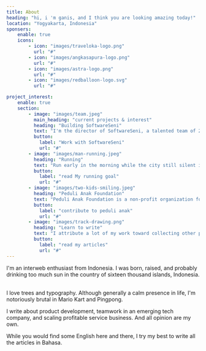 ```yaml
---
title: About
heading: "hi, i 'm ganis, and I think you are looking amazing today!"
location: "Yogyakarta, Indonesia"
sponsers:
    enable: true
    icons:
        - icon: "images/traveloka-logo.png"
          url: "#"
        - icon: "images/angkasapura-logo.png"
          url: "#"
        - icon: "images/astra-logo.png"
          url: "#"
        - icon: "images/redballoon-logo.svg"
          url: "#"

project_interest:
    enable: true
    section:
        - image: "images/team.jpeg"
          main_heading: "current projects & interest"
          heading: "Building SoftwareSeni"
          text: "I'm the director of SoftwareSeni, a talented team of 200+, worked on 1300+ projects with 100+ clients globally. <br><br> We started the company 8 years ago on a small colonial house at Jl Pakuningratan no.15. From its 20 people beginning in 2013, the business grew exponentially over the years, open up a lot of opportunity window for our clients and our employees."
          button: 
            label: "Work with SoftwareSeni"
            url: "#"
        - image: "images/man-running.jpeg"
          heading: "Running"
          text: "Run early in the morning while the city still silent is incredibly soothing experience. So I trade my computer for my shoes whenever I can! <br><br> Run is one of those thing that I always looking forward when I close my eyes at night."
          button: 
            label: "read My running goal"
            url: "#"
        - image: "images/two-kids-smiling.jpeg"
          heading: "Peduli Anak Foundation"
          text: "Peduli Anak Foundation is a non-profit organization for child welfare in Lombok and Sumbawa, Indonesia dedicated to providing family-like care, education, in-home family care, medical and legal support to thousands of underprivileged, neglected and abused children. <br><br> I work with their technology team since early 2019 to make sure that the donation platform working well and the site run as smoothly as possible."
          button: 
            label: "contribute to peduli anak"
            url: "#"
        - image: "images/track-drawing.png"
          heading: "Learn to write"
          text: "I attribute a lot of my work toward collecting other people amazing ideas. <br><br> But storing ideas itself is not enough. To make those ideas become truly mine, I need to distill it through writing. Problem is writing is hard as hell for me. It doesn't come naturally. <br><br> While I (almost) already give up cooking, I want to try to keep learn to write. This website is part of that journey."
          button: 
            label: "read my articles"
            url: "#"
---
```


I'm an interweb enthusiast from Indonesia. I was born, raised, and probably drinking too much sun in the country of sixteen thousand islands, Indonesia.
‍

I love trees and typography. Although generally a calm presence in life, I'm notoriously brutal in Mario Kart and Pingpong.

I write about product development, teamwork in an emerging tech company, and scaling profitable service business. And all opinion are my own.

While you would find some English here and there, I try my best to write all the articles in Bahasa.